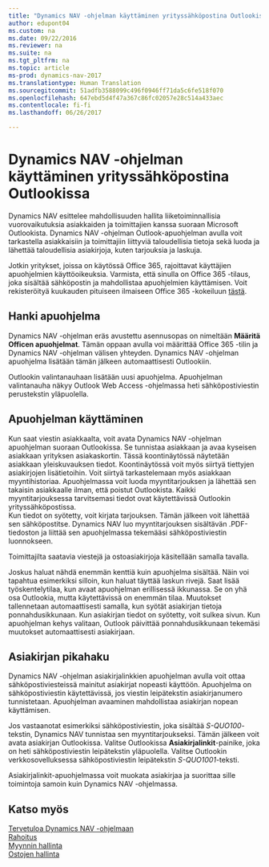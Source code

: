 ```yaml
---
title: "Dynamics NAV -ohjelman käyttäminen yrityssähköpostina Outlookissa"
author: edupont04
ms.custom: na
ms.date: 09/22/2016
ms.reviewer: na
ms.suite: na
ms.tgt_pltfrm: na
ms.topic: article
ms-prod: dynamics-nav-2017
ms.translationtype: Human Translation
ms.sourcegitcommit: 51adfb3588099c496f0946ff71da5c6fe518f070
ms.openlocfilehash: 647ebd5d4f47a367c86fc02057e28c514a433aec
ms.contentlocale: fi-fi
ms.lasthandoff: 06/26/2017

---
```


# <a name="using-dynamics-nav-as-your-business-inbox-in-outlook"></a>Dynamics NAV -ohjelman käyttäminen yrityssähköpostina Outlookissa
Dynamics NAV esittelee mahdollisuuden hallita liiketoiminnallisia vuorovaikutuksia asiakkaiden ja toimittajien kanssa suoraan Microsoft Outlookista. Dynamics NAV -ohjelman Outlook-apuohjelman avulla voit tarkastella asiakkaisiin ja toimittajiin liittyviä taloudellisia tietoja sekä luoda ja lähettää taloudellisia asiakirjoja, kuten tarjouksia ja laskuja.  

Jotkin yritykset, joissa on käytössä Office 365, rajoittavat käyttäjien apuohjelmien käyttöoikeuksia. Varmista, että sinulla on Office 365 -tilaus, joka sisältää sähköpostin ja mahdollistaa apuohjelmien käyttämisen. Voit rekisteröityä kuukauden pituiseen ilmaiseen Office 365 -kokeiluun [tästä](https://products.office.com/try).  

## <a name="get-the-add-in"></a>Hanki apuohjelma
Dynamics NAV -ohjelman eräs avustettu asennusopas on nimeltään **Määritä Officen apuohjelmat**. Tämän oppaan avulla voi määrittää Office 365 -tilin ja Dynamics NAV -ohjelman välisen yhteyden. Dynamics NAV -ohjelman apuohjelma lisätään tämän jälkeen automaattisesti Outlookiin.  

Outlookin valintanauhaan lisätään uusi apuohjelma. Apuohjelman valintanauha näkyy Outlook Web Access -ohjelmassa heti sähköpostiviestin perustekstin yläpuolella.  

## <a name="using-the-add-in"></a>Apuohjelman käyttäminen
Kun saat viestin asiakkaalta, voit avata Dynamics NAV -ohjelman apuohjelman suoraan Outlookissa. Se tunnistaa asiakkaan ja avaa kyseisen asiakkaan yrityksen asiakaskortin. Tässä koontinäytössä näytetään asiakkaan yleiskuvauksen tiedot. Koontinäytössä voit myös siirtyä tiettyjen asiakirjojen lisätietoihin. Voit siirtyä tarkastelemaan myös asiakkaan myyntihistoriaa.
Apuohjelmassa voit luoda myyntitarjouksen ja lähettää sen takaisin asiakkaalle ilman, että poistut Outlookista. Kaikki myyntitarjouksessa tarvitsemasi tiedot ovat käytettävissä Outlookin yrityssähköpostissa.  
Kun tiedot on syötetty, voit kirjata tarjouksen. Tämän jälkeen voit lähettää sen sähköpostitse. Dynamics NAV luo myyntitarjouksen sisältävän .PDF-tiedoston ja liittää sen apuohjelmassa tekemääsi sähköpostiviestin luonnokseen.  

Toimittajilta saatavia viestejä ja ostoasiakirjoja käsitellään samalla tavalla.  

Joskus haluat nähdä enemmän kenttiä kuin apuohjelma sisältää. Näin voi tapahtua esimerkiksi silloin, kun haluat täyttää laskun rivejä. Saat lisää työskentelytilaa, kun avaat apuohjelman erillisessä ikkunassa. Se on yhä osa Outlookia, mutta käytettävissä on enemmän tilaa. Muutokset tallennetaan automaattisesti samalla, kun syötät asiakirjan tietoja ponnahdusikkunaan. Kun asiakirjan tiedot on syötetty, voit sulkea sivun. Kun apuohjelman kehys valitaan, Outlook päivittää ponnahdusikkunaan tekemäsi muutokset automaattisesti asiakirjaan.  

## <a name="quick-document-lookup"></a>Asiakirjan pikahaku
Dynamics NAV -ohjelman asiakirjalinkkien apuohjelman avulla voit ottaa sähköpostiviesteissä mainitut asiakirjat nopeasti käyttöön. Apuohjelma on sähköpostiviestin käytettävissä, jos viestin leipätekstin asiakirjanumero tunnistetaan. Apuohjelman avaaminen mahdollistaa asiakirjan nopean käyttämisen.  

Jos vastaanotat esimerkiksi sähköpostiviestin, joka sisältää *S-QUO100*-tekstin, Dynamics NAV tunnistaa sen myyntitarjoukseksi. Tämän jälkeen voit avata asiakirjan Outlookissa. Valitse Outlookissa **Asiakirjalinkit**-painike, joka on heti sähköpostiviestin leipätekstin yläpuolella. Valitse Outlookin verkkosovelluksessa sähköpostiviestin leipätekstin *S-QUO1001*-teksti.  

Asiakirjalinkit-apuohjelmassa voit muokata asiakirjaa ja suorittaa sille toimintoja samoin kuin Dynamics NAV -ohjelmassa.

## <a name="see-also"></a>Katso myös
[Tervetuloa Dynamics NAV -ohjelmaan](across-get-started.md)  
[Rahoitus](finance-setup.md)  
[Myynnin hallinta](sales-manage-sales.md)  
[Ostojen hallinta](purchasing-manage-purchasing.md)  

